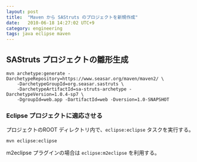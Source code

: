 ```yaml
---
layout: post
title:  "Maven から SAStruts のプロジェクトを新規作成"
date:   2010-06-18 14:27:02 UTC+9
category: engineering
tags: java eclipse maven
---
```


## SAStruts プロジェクトの雛形生成

```
mvn archetype:generate -DarchetypeRepository=https://www.seasar.org/maven/maven2/ \
    -DarchetypeGroupId=org.seasar.sastruts \
    -DarchetypeArtifactId=sa-struts-archetype -DarchetypeVersion=1.0.4-sp7 \
    -DgroupId=web.app -DartifactId=web -Dversion=1.0-SNAPSHOT
```

### Eclipse プロジェクトに適応させる

プロジェクトのROOT ディレクトリ内で、`eclipse:eclipse` タスクを実行する。

```
mvn eclipse:eclipse
```

m2eclipse プラグインの場合は `eclipse:m2eclipse` を利用する。
